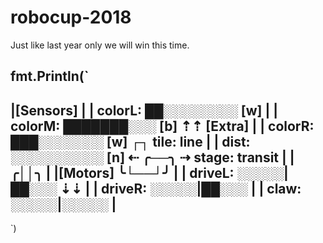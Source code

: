 # robocup-2018
Just like last year only we will win this time.

fmt.Println(`
---------------------------------------------------------
|[Sensors]                                              |
| colorL:  ██░░░░░░░░ [w]                               |
| colorM:  ███████░░░ [b]       ⇡⇡     [Extra]          |
| colorR:  ███░░░░░░░ [w]      ┌__┐     tile:  line     |
| dist:    ░░░░░░░░░░ [n]    ⇠ ╭──╮ ⇢   stage: transit  |
|                             ╭│__│╮                    |
|[Motors]                     ╰└──┘╯                    |
| driveL:  ░░░░░|██░░░          ⇣⇣                      |
| driveR:  ░░░░░|██░░░                                  |
| claw:    ░░░░░|░░░░░                                  |
---------------------------------------------------------
`)
